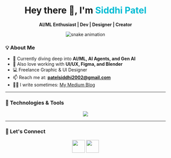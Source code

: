 <!-- Stylish header without border -->
<div align="center">
  <h1>Hey there 👋, I'm <span style="color:#00bcd4;">Siddhi Patel</span></h1>
  <p><strong>AI/ML Enthusiast | Dev | Designer | Creator</strong></p>
</div>

<!-- Tech Snake Animation -->
<div align="center">
  <img src="https://github.com/siddhiipatell/siddhiipatell/assets/67776005/aa2aee8c-e13f-4a56-b3be-e2063128c3b4" alt="snake animation" />
</div>

<!-- About Me Section -->
### 💡 About Me  
- 🤖 Currently diving deep into **AI/ML, AI Agents, and Gen AI**  
- 🎨 Also love working with **UI/UX, Figma, and Blender**  
- 💻 Freelance Graphic & UI Designer  
- 📫 Reach me at: **patelsiddhi2002@gmail.com**  
- ✍🏻 I write sometimes: [My Medium Blog](https://medium.com/@siddhiipatell)

---

<!-- Tech Stack Section -->
### 🧠 Technologies & Tools  
<p align="center">
  <img src="https://skillicons.dev/icons?i=python,tensorflow,pytorch,fastapi,aws,docker,linux,git,github,jenkins,azure,gcp,figma,blender,ps,ai,xd,html,css,js,react,nodejs,mongodb,mysql,cpp,java,c,vscode&perline=14" />
</p>

---

<!-- Connect With Me -->
### 🤝 Let's Connect  
<p align="center">
  <a href="https://www.linkedin.com/in/siddhiipatell/" target="_blank"><img src="https://user-images.githubusercontent.com/88904952/234979284-68c11d7f-1acc-4f0c-ac78-044e1037d7b0.png" height="40"/></a>
  <a href="https://twitter.com/siddhiipatell" target="_blank"><img src="https://user-images.githubusercontent.com/88904952/234980676-61bfb021-ecc8-48f7-88e6-34c1b06c4a58.png" height="40"/></a>
</p>
